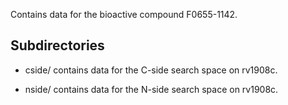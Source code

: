 Contains data for the bioactive compound F0655-1142.

## Subdirectories

- cside/ contains data for the C-side search space on rv1908c.

- nside/ contains data for the N-side search space on rv1908c.

